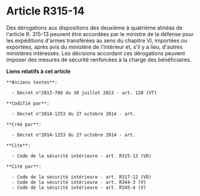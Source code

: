 # Article R315-14

Des dérogations aux dispositions des deuxième à quatrième alinéas de l'article R. 315-13 peuvent être accordées par le
ministre de la défense pour les expéditions d'armes transférées au sens du chapitre VI, importées ou exportées, après avis du
ministère de l'intérieur et, s'il y a lieu, d'autres ministères intéressés. Les décisions accordant ces dérogations peuvent
imposer des mesures de sécurité renforcées à la charge des bénéficiaires.

**Liens relatifs à cet article**

	**Anciens textes**:

	  - Décret n°2013-700 du 30 juillet 2013 - art. 128 (VT)

	**Codifié par**:

	  - Décret n°2014-1253 du 27 octobre 2014 - art.

	**Créé par**:

	  - Décret n°2014-1253 du 27 octobre 2014 - art.

	**Cite**:

	  - Code de la sécurité intérieure - art. R315-13 (VD)

	**Cité par**:

	  - Code de la sécurité intérieure - art. R317-12 (VD)
	  - Code de la sécurité intérieure - art. R344-3 (V)
	  - Code de la sécurité intérieure - art. R345-4 (V)
